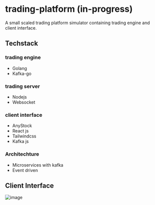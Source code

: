 # trading-platform (in-progress)
A small scaled trading platform simulator containing trading engine and client interface.

## Techstack
### trading engine
- Golang
- Kafka-go

### trading server
- Nodejs
- Websocket

### client interface
- AnyStock
- React js
- Tailwindcss
- Kafka js

### Architechture
- Microservices with kafka
- Event driven




## Client Interface
![image](https://user-images.githubusercontent.com/59494865/197438993-74e4e491-d7e1-4829-83a4-3745a0afb4fe.png)
